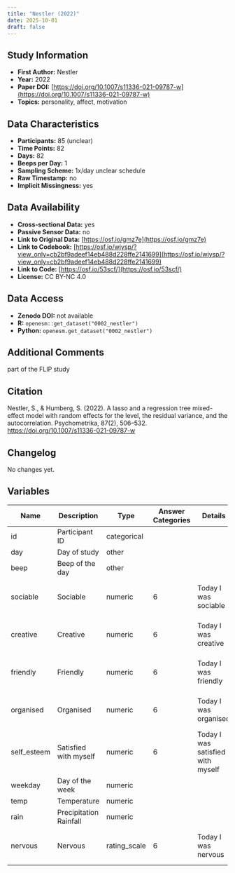```yaml
---
title: "Nestler (2022)"
date: 2025-10-01
draft: false
---
```



## Study Information

- **First Author:** Nestler
- **Year:** 2022
- **Paper DOI:** [https://doi.org/10.1007/s11336-021-09787-w](https://doi.org/10.1007/s11336-021-09787-w)
- **Topics:** personality, affect, motivation

## Data Characteristics

- **Participants:** 85 (unclear)
- **Time Points:** 82
- **Days:** 82
- **Beeps per Day:** 1
- **Sampling Scheme:** 1x/day unclear schedule
- **Raw Timestamp:** no
- **Implicit Missingness:** yes

## Data Availability

- **Cross-sectional Data:** yes
- **Passive Sensor Data:** no
- **Link to Original Data:** [https://osf.io/gmz7e](https://osf.io/gmz7e)
- **Link to Codebook:** [https://osf.io/wjysp/?view_only=cb2bf9adeef14eb488d228ffe2141699](https://osf.io/wjysp/?view_only=cb2bf9adeef14eb488d228ffe2141699)
- **Link to Code:** [https://osf.io/53scf/](https://osf.io/53scf/)
- **License:** CC BY-NC 4.0

## Data Access

- **Zenodo DOI:** not available
- **R:** `openesm::get_dataset("0002_nestler")`
- **Python:** `openesm.get_dataset("0002_nestler")`

## Additional Comments

part of the FLIP study


## Citation

Nestler, S., & Humberg, S. (2022). A lasso and a regression tree mixed-effect model with random effects for the level, the residual variance, and the autocorrelation. Psychometrika, 87(2), 506–532. https://doi.org/10.1007/s11336-021-09787-w




## Changelog

No changes yet.

## Variables

| Name | Description | Type | Answer Categories | Details | Labels | Transformation | Source | Assessment Type | Construct | Comments |
|------|-------------|------|------------------|---------|--------|----------------|--------|----------------|----------|----------|
| id | Participant ID | categorical |  |  |  |  |  | Daily |  |  |
| day | Day of study | other |  |  |  |  |  | Daily |  |  |
| beep | Beep of the day | other |  |  |  |  |  | Daily |  |  |
| sociable | Sociable | numeric | 6 | Today I was sociable | 1 = not at all<br>6 = extremely | grand-mean centered |  | Daily | sociability, extraversion, big five |  |
| creative | Creative | numeric | 6 | Today I was creative | 1 = not at all<br>6 = extremely | grand-mean centered |  | Daily | creativity, openness, big five |  |
| friendly | Friendly | numeric | 6 | Today I was friendly | 1 = not at all<br>6 = extremely | grand-mean centered |  | Daily | friendliness, agreeableness, big five |  |
| organised | Organised | numeric | 6 | Today I was organised | 1 = not at all<br>6 = extremely | grand-mean centered |  | Daily | organisation, conscientiousness, big five |  |
| self_esteem | Satisfied with myself | numeric | 6 | Today I was satisfied with myself | 1 = not at all<br>6 = extremely | grand-mean centered | Rosenberg Self-Esteem Scale | Daily | self-esteem, self-concept |  |
| weekday | Day of the week | numeric |  |  |  |  |  | Daily |  |  |
| temp | Temperature | numeric |  |  |  |  |  | Daily |  |  |
| rain | Precipitation Rainfall | numeric |  |  |  |  |  | Daily |  |  |
| nervous | Nervous | rating_scale | 6 | Today I was nervous | 1 = not at all<br>6 = extremely | grand-mean centered |  | Daily | nervousness, negative affect, affect, neuroticism, big five |  |
